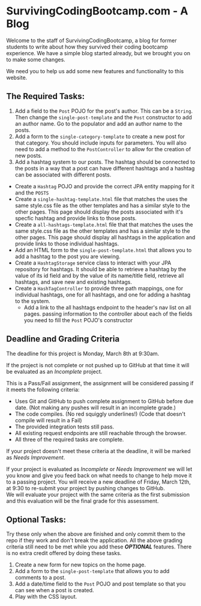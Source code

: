# SurvivingCodingBootcamp.com - A Blog

Welcome to the staff of SurvivingCodingBootcamp, a blog for former students to write about how they survived their 
coding bootcamp experience.  We have a simple blog started already, but we brought you on to make some changes.

We need you to help us add some new features and functionality to this website.

## The Required Tasks:
1. Add a field to the `Post` POJO for the post's author.  This can be a `String`.  Then change the `single-post-template` 
      and the `Post` constructor to add an author name.  Go to the populator and add an author name to the posts.
2. Add a form to the `single-category-template` to create a new post for that category.  You should include inputs for
parameters. You will also need to add a method to the `PostController` to allow for the creation of new posts.
3. Add a hashtag system to our posts.  The hashtag should be connected to the posts in a way that a post can have
   different hashtags and a hashtag can be associated with different posts.
  - Create a `Hashtag` POJO and provide the correct JPA entity mapping for it and the `POSTS`
  - Create a `single-hashtag-template.html` file that matches the uses the same style.css file as the other templates
    and has a similar style to the other pages.  This page should display the posts associated with it's specfic hashtag
    and provide links to those posts.
  - Create a `all-hashtags-template.html` file that that matches the uses the same style.css file as the other templates
    and has a similar style to the other pages.  This page should display all hashtags in the application and provide
    links to those individual hashtags.
  - Add an HTML form to the `single-post-template.html` that allows you to add a hashtag to the post you are viewing.
  - Create a `HashtagStorage` service class to interact with your JPA repository for hashtags.  It should be able to
    retrieve a hashtag by the value of its id field and by the value of its name/title field, retrieve all hashtags, and
    save new and existing hashtags.
  - Create a `HashTagController` to provide three path mappings, one for individual hashtags, one for all hashtags, and
    one for adding a hashtag to the system.
      - Add a link to the all hashtags endpoint to the header's nav list on all pages.
        passing information to the controller about each of the fields you need to fill the `Post` POJO's constructor

## Deadline and Grading Criteria

The deadline for this project is Monday, March 8th at 9:30am.

If the project is not complete or not pushed up to GitHub at that time it will be evaluated as an _Incomplete_ project.

This is a Pass/Fail assignment, the assignment will be considered passing if it meets the following criteria:

- Uses Git and GitHub to push complete assignment to GitHub before due date. (Not making any pushes will result in an incomplete grade.)
- The code compiles.  (No red squiggly underlines!) (Code that doesn't compile will result in a Fail)
- The provided integration tests still pass. 
- All existing request endpoints are still reachable through the browser.
- All three of the required tasks are complete.

If your project doesn't meet these criteria at the deadline, it will be marked as _Needs Improvement_.

If your project is evaluated as _Incomplete_ or _Needs Improvement_ we will let you know and give you feed back on what 
needs to change to help move it to a passing project.
You will receive a new deadline of Friday, March 12th, at 9:30 to re-submit your project by pushing changes to GitHub.  
We will evaluate your project with the same criteria as the first submission and this evaluation will be the final grade
for this assessment.

## Optional Tasks:
Try these only when the above are finished and only commit them to the repo if they work and don't break the 
application.  All the above grading criteria still need to be met while you add these _**OPTIONAL**_ features.  There is no extra credit offered by doing these tasks.
1.  Create a new form for new topics on the home page.
2.  Add a form to the `single-post-template` that allows you to add comments to a post.  
3.  Add a date/time field to the `Post` POJO and post template so that you can see when a post is created.
4.  Play with the CSS layout.

